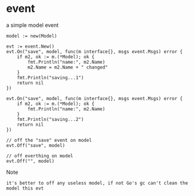 event
=====

a simple model event

	model := new(Model)

	evt := event.New()
	evt.On("save", model, func(m interface{}, msgs event.Msgs) error {
		if m2, ok := m.(*Model); ok {
			fmt.Println("name:", m2.Name)
			m2.Name = m2.Name + " changed"
		}
		fmt.Println("saving...1")
		return nil
	})

	evt.On("save", model, func(m interface{}, msgs event.Msgs) error {
		if m2, ok := m.(*Model); ok {
			fmt.Println("name:", m2.Name)
		}
		fmt.Println("saving...2")
		return nil
	})
	
	// off the "save" event on model
	evt.Off("save", model)

	// off everthing on model
	evt.Off("", model)

Note

	it's better to off any useless model, if not Go's gc can't clean the model this evt